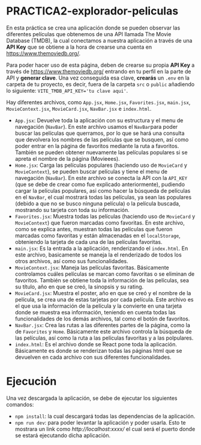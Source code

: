 # PRACTICA2-explorador-peliculas

En esta práctica se crea una aplicación donde se pueden observar las diferentes películas que obtenemos de una API llamada The Movie Database (TMDB), la cual conectamos a nuestra aplicación a través de una **API Key** que se obtiene a la hora de crearse una cuenta en https://www.themoviedb.org/.

Para poder hacer uso de esta página, deben de crearse su propia **API Key** a través de https://www.themoviedb.org/ entrando en tu perfil en la parte de API y **generar clave**. Una vez conseguida esa clave, **crearás** un `.env` en la carpeta de tu proyecto, es decir, fuera de la carpeta `src` o `public` añadiendo lo siguiente: `VITE_TMDB_API_KEY='tu clave aqui'`.

Hay diferentes archivos, como `App.jsx`, `Home.jsx`, `Favorites.jsx`, `main.jsx`, `MovieContext.jsx`, `MovieCard.jsx`, `NavBar.jsx` e `index.html`. 
    
- `App.jsx`: Devuelve toda la aplicación con su estructura y el menu de navegación (`NavBar`). En este archivo usamos el `NavBar`para poder buscar las películas que querramos, por lo que se hará una consulta que devolvera los nombres de las películas que se busquen, así como poder entrar en la página de favoritos mediante la ruta a favoritos. También se pueden obtener nuevamente las películas populares si se apreta el nombre de la página (Movieees).
- `Home.jsx`: Carga las películas populares (haciendo uso de `MovieCard` y `MovieContext`), se pueden buscar películas y tiene el menu de navegación (`NavBar`). En este archivo se conecta la API con la `API_KEY` (que se debe de crear como fue explicado anteriormente), pudiendo cargar la películas populares, asi como hacer la búsqueda de películas en el `NavBar`, el cual mostrará todas las películas, ya sean las populares (debido a que no se busco ninguna película) o la película buscada, mostrando su tarjeta con toda su información.
- `Favorites.jsx`: Muestra todas las películas (haciendo uso de `MovieCard` y `MovieContext`) que fueron marcadas como favoritas. En este archivo, como se explica antes, muestran todas las películas que fueron marcadas como favoritas y están almacenadas en el `localStorage`, obteniendo la tarjeta de cada una de las películas favoritas.
- `main.jsx`: Es la entrada a la aplicación, renderizando el `index.html`. En este archivo, basicamente se maneja la el renderizado de todos los otros archivos, así como sus funcionalidades.
- `MovieContext.jsx`: Maneja las películas favoritas. Básicamente controlamos cuáles películas se marcan como favoritas o se eliminan de favoritos. También se obtiene toda la información de las películas, sea su título, año en que se creó, la sinopsis y su rating.
- `MovieCard.jsx`: Muestra el poster, año en que se creó y el nombre de la película, se crea una de estas tarjetas por cada película. Este archivo es el que usa la información de la película y la convierte en una tarjeta donde se muestra esa información, teniendo en cuenta todas las funcionalidades de los demás archivos, tal como el botón de favoritos.
- `NavBar.jsx`: Crea las rutas a las diferentes partes de la página, como la de `Favorites` y `Home`. Básicamente este archivo controla la búsqueda de las películas, así como la ruta a las películas favoritas y a las polpulares.
- `index.html`: Es el archivo donde se React pone toda la aplicación. Básicamente es donde se renderizan todas las páginas html que se devuelven en cada archivo con sus diferentes funcionalidades.

# Ejecución
Una vez descargada la aplicación, se debe de ejecutar los siguientes comandos:
- `npm install`: la cual descargará todas las dependencias de la aplicación.
- `npm run dev`: para poder levantar la aplicación y poder usarla. Esto te mostrara un link como *http://localhost:xxxx/* el cual será el puerto donde se estará ejecutando dicha aplicación.
